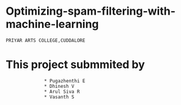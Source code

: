 # Optimizing-spam-filtering-with-machine-learning

    PRIYAR ARTS COLLEGE,CUDDALORE

# This project submmited by 
                  
                  * Pugazhenthi E
                  * Dhinesh V
                  * Arul Siva R
                  * Vasanth S
                  
